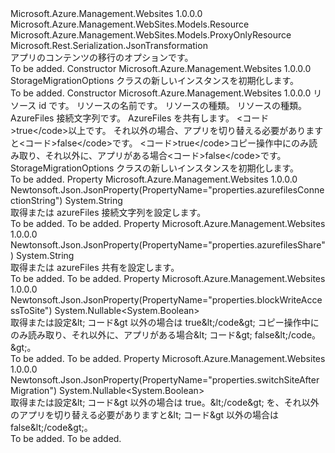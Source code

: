 <Type Name="StorageMigrationOptions" FullName="Microsoft.Azure.Management.WebSites.Models.StorageMigrationOptions">
  <TypeSignature Language="C#" Value="public class StorageMigrationOptions : Microsoft.Azure.Management.WebSites.Models.ProxyOnlyResource" />
  <TypeSignature Language="ILAsm" Value=".class public auto ansi beforefieldinit StorageMigrationOptions extends Microsoft.Azure.Management.WebSites.Models.ProxyOnlyResource" />
  <TypeSignature Language="DocId" Value="T:Microsoft.Azure.Management.WebSites.Models.StorageMigrationOptions" />
  <TypeSignature Language="VB.NET" Value="Public Class StorageMigrationOptions&#xA;Inherits ProxyOnlyResource" />
  <TypeSignature Language="F#" Value="type StorageMigrationOptions = class&#xA;    inherit ProxyOnlyResource" />
  <AssemblyInfo>
    <AssemblyName>Microsoft.Azure.Management.Websites</AssemblyName>
    <AssemblyVersion>1.0.0.0</AssemblyVersion>
  </AssemblyInfo>
  <Base>
    <BaseTypeName>Microsoft.Azure.Management.WebSites.Models.Resource</BaseTypeName>
    <BaseTypeName FrameworkAlternate="azure-dotnet">Microsoft.Azure.Management.WebSites.Models.ProxyOnlyResource</BaseTypeName>
  </Base>
  <Interfaces />
  <Attributes>
    <Attribute>
      <AttributeName>Microsoft.Rest.Serialization.JsonTransformation</AttributeName>
    </Attribute>
  </Attributes>
  <Docs>
    <summary>
            アプリのコンテンツの移行のオプションです。
            </summary>
    <remarks>To be added.</remarks>
  </Docs>
  <Members>
    <Member MemberName=".ctor">
      <MemberSignature Language="C#" Value="public StorageMigrationOptions ();" />
      <MemberSignature Language="ILAsm" Value=".method public hidebysig specialname rtspecialname instance void .ctor() cil managed" />
      <MemberSignature Language="DocId" Value="M:Microsoft.Azure.Management.WebSites.Models.StorageMigrationOptions.#ctor" />
      <MemberSignature Language="VB.NET" Value="Public Sub New ()" />
      <MemberType>Constructor</MemberType>
      <AssemblyInfo>
        <AssemblyName>Microsoft.Azure.Management.Websites</AssemblyName>
        <AssemblyVersion>1.0.0.0</AssemblyVersion>
      </AssemblyInfo>
      <Parameters />
      <Docs>
        <summary>
            StorageMigrationOptions クラスの新しいインスタンスを初期化します。
            </summary>
        <remarks>To be added.</remarks>
      </Docs>
    </Member>
    <Member MemberName=".ctor">
      <MemberSignature Language="C#" Value="public StorageMigrationOptions (string id = null, string name = null, string kind = null, string type = null, string azurefilesConnectionString = null, string azurefilesShare = null, Nullable&lt;bool&gt; switchSiteAfterMigration = null, Nullable&lt;bool&gt; blockWriteAccessToSite = null);" />
      <MemberSignature Language="ILAsm" Value=".method public hidebysig specialname rtspecialname instance void .ctor(string id, string name, string kind, string type, string azurefilesConnectionString, string azurefilesShare, valuetype System.Nullable`1&lt;bool&gt; switchSiteAfterMigration, valuetype System.Nullable`1&lt;bool&gt; blockWriteAccessToSite) cil managed" />
      <MemberSignature Language="DocId" Value="M:Microsoft.Azure.Management.WebSites.Models.StorageMigrationOptions.#ctor(System.String,System.String,System.String,System.String,System.String,System.String,System.Nullable{System.Boolean},System.Nullable{System.Boolean})" />
      <MemberSignature Language="VB.NET" Value="Public Sub New (Optional id As String = null, Optional name As String = null, Optional kind As String = null, Optional type As String = null, Optional azurefilesConnectionString As String = null, Optional azurefilesShare As String = null, Optional switchSiteAfterMigration As Nullable(Of Boolean) = null, Optional blockWriteAccessToSite As Nullable(Of Boolean) = null)" />
      <MemberSignature Language="F#" Value="new Microsoft.Azure.Management.WebSites.Models.StorageMigrationOptions : string * string * string * string * string * string * Nullable&lt;bool&gt; * Nullable&lt;bool&gt; -&gt; Microsoft.Azure.Management.WebSites.Models.StorageMigrationOptions" Usage="new Microsoft.Azure.Management.WebSites.Models.StorageMigrationOptions (id, name, kind, type, azurefilesConnectionString, azurefilesShare, switchSiteAfterMigration, blockWriteAccessToSite)" />
      <MemberType>Constructor</MemberType>
      <AssemblyInfo>
        <AssemblyName>Microsoft.Azure.Management.Websites</AssemblyName>
        <AssemblyVersion>1.0.0.0</AssemblyVersion>
      </AssemblyInfo>
      <Parameters>
        <Parameter Name="id" Type="System.String" />
        <Parameter Name="name" Type="System.String" />
        <Parameter Name="kind" Type="System.String" />
        <Parameter Name="type" Type="System.String" />
        <Parameter Name="azurefilesConnectionString" Type="System.String" />
        <Parameter Name="azurefilesShare" Type="System.String" />
        <Parameter Name="switchSiteAfterMigration" Type="System.Nullable&lt;System.Boolean&gt;" />
        <Parameter Name="blockWriteAccessToSite" Type="System.Nullable&lt;System.Boolean&gt;" />
      </Parameters>
      <Docs>
        <param name="id">リソース id です。</param>
        <param name="name">リソースの名前です。</param>
        <param name="kind">リソースの種類。</param>
        <param name="type">リソースの種類。</param>
        <param name="azurefilesConnectionString">AzureFiles 接続文字列です。</param>
        <param name="azurefilesShare">AzureFiles を共有します。</param>
        <param name="switchSiteAfterMigration">&lt;コード&gt;true&lt;/code&gt;以上です。 それ以外の場合、アプリを切り替える必要がありますと&lt;コード&gt;false&lt;/code&gt;です。</param>
        <param name="blockWriteAccessToSite">&lt;コード&gt;true&lt;/code&gt;コピー操作中にのみ読み取り、それ以外に、アプリがある場合&lt;コード&gt;false&lt;/code&gt;です。</param>
        <summary>
            StorageMigrationOptions クラスの新しいインスタンスを初期化します。
            </summary>
        <remarks>To be added.</remarks>
      </Docs>
    </Member>
    <Member MemberName="AzurefilesConnectionString">
      <MemberSignature Language="C#" Value="public string AzurefilesConnectionString { get; set; }" />
      <MemberSignature Language="ILAsm" Value=".property instance string AzurefilesConnectionString" />
      <MemberSignature Language="DocId" Value="P:Microsoft.Azure.Management.WebSites.Models.StorageMigrationOptions.AzurefilesConnectionString" />
      <MemberSignature Language="VB.NET" Value="Public Property AzurefilesConnectionString As String" />
      <MemberSignature Language="F#" Value="member this.AzurefilesConnectionString : string with get, set" Usage="Microsoft.Azure.Management.WebSites.Models.StorageMigrationOptions.AzurefilesConnectionString" />
      <MemberType>Property</MemberType>
      <AssemblyInfo>
        <AssemblyName>Microsoft.Azure.Management.Websites</AssemblyName>
        <AssemblyVersion>1.0.0.0</AssemblyVersion>
      </AssemblyInfo>
      <Attributes>
        <Attribute>
          <AttributeName>Newtonsoft.Json.JsonProperty(PropertyName="properties.azurefilesConnectionString")</AttributeName>
        </Attribute>
      </Attributes>
      <ReturnValue>
        <ReturnType>System.String</ReturnType>
      </ReturnValue>
      <Docs>
        <summary>
            取得または azureFiles 接続文字列を設定します。
            </summary>
        <value>To be added.</value>
        <remarks>To be added.</remarks>
      </Docs>
    </Member>
    <Member MemberName="AzurefilesShare">
      <MemberSignature Language="C#" Value="public string AzurefilesShare { get; set; }" />
      <MemberSignature Language="ILAsm" Value=".property instance string AzurefilesShare" />
      <MemberSignature Language="DocId" Value="P:Microsoft.Azure.Management.WebSites.Models.StorageMigrationOptions.AzurefilesShare" />
      <MemberSignature Language="VB.NET" Value="Public Property AzurefilesShare As String" />
      <MemberSignature Language="F#" Value="member this.AzurefilesShare : string with get, set" Usage="Microsoft.Azure.Management.WebSites.Models.StorageMigrationOptions.AzurefilesShare" />
      <MemberType>Property</MemberType>
      <AssemblyInfo>
        <AssemblyName>Microsoft.Azure.Management.Websites</AssemblyName>
        <AssemblyVersion>1.0.0.0</AssemblyVersion>
      </AssemblyInfo>
      <Attributes>
        <Attribute>
          <AttributeName>Newtonsoft.Json.JsonProperty(PropertyName="properties.azurefilesShare")</AttributeName>
        </Attribute>
      </Attributes>
      <ReturnValue>
        <ReturnType>System.String</ReturnType>
      </ReturnValue>
      <Docs>
        <summary>
            取得または azureFiles 共有を設定します。
            </summary>
        <value>To be added.</value>
        <remarks>To be added.</remarks>
      </Docs>
    </Member>
    <Member MemberName="BlockWriteAccessToSite">
      <MemberSignature Language="C#" Value="public Nullable&lt;bool&gt; BlockWriteAccessToSite { get; set; }" />
      <MemberSignature Language="ILAsm" Value=".property instance valuetype System.Nullable`1&lt;bool&gt; BlockWriteAccessToSite" />
      <MemberSignature Language="DocId" Value="P:Microsoft.Azure.Management.WebSites.Models.StorageMigrationOptions.BlockWriteAccessToSite" />
      <MemberSignature Language="VB.NET" Value="Public Property BlockWriteAccessToSite As Nullable(Of Boolean)" />
      <MemberSignature Language="F#" Value="member this.BlockWriteAccessToSite : Nullable&lt;bool&gt; with get, set" Usage="Microsoft.Azure.Management.WebSites.Models.StorageMigrationOptions.BlockWriteAccessToSite" />
      <MemberType>Property</MemberType>
      <AssemblyInfo>
        <AssemblyName>Microsoft.Azure.Management.Websites</AssemblyName>
        <AssemblyVersion>1.0.0.0</AssemblyVersion>
      </AssemblyInfo>
      <Attributes>
        <Attribute>
          <AttributeName>Newtonsoft.Json.JsonProperty(PropertyName="properties.blockWriteAccessToSite")</AttributeName>
        </Attribute>
      </Attributes>
      <ReturnValue>
        <ReturnType>System.Nullable&lt;System.Boolean&gt;</ReturnType>
      </ReturnValue>
      <Docs>
        <summary>
            取得または設定&amp;lt; コード&amp;gt 以外の場合は true&amp;lt;/code&amp;gt; コピー操作中にのみ読み取り、それ以外に、アプリがある場合&amp;lt; コード&amp;gt; false&amp;lt;/code。&amp;gt;。
            </summary>
        <value>To be added.</value>
        <remarks>To be added.</remarks>
      </Docs>
    </Member>
    <Member MemberName="SwitchSiteAfterMigration">
      <MemberSignature Language="C#" Value="public Nullable&lt;bool&gt; SwitchSiteAfterMigration { get; set; }" />
      <MemberSignature Language="ILAsm" Value=".property instance valuetype System.Nullable`1&lt;bool&gt; SwitchSiteAfterMigration" />
      <MemberSignature Language="DocId" Value="P:Microsoft.Azure.Management.WebSites.Models.StorageMigrationOptions.SwitchSiteAfterMigration" />
      <MemberSignature Language="VB.NET" Value="Public Property SwitchSiteAfterMigration As Nullable(Of Boolean)" />
      <MemberSignature Language="F#" Value="member this.SwitchSiteAfterMigration : Nullable&lt;bool&gt; with get, set" Usage="Microsoft.Azure.Management.WebSites.Models.StorageMigrationOptions.SwitchSiteAfterMigration" />
      <MemberType>Property</MemberType>
      <AssemblyInfo>
        <AssemblyName>Microsoft.Azure.Management.Websites</AssemblyName>
        <AssemblyVersion>1.0.0.0</AssemblyVersion>
      </AssemblyInfo>
      <Attributes>
        <Attribute>
          <AttributeName>Newtonsoft.Json.JsonProperty(PropertyName="properties.switchSiteAfterMigration")</AttributeName>
        </Attribute>
      </Attributes>
      <ReturnValue>
        <ReturnType>System.Nullable&lt;System.Boolean&gt;</ReturnType>
      </ReturnValue>
      <Docs>
        <summary>
            取得または設定&amp;lt; コード&amp;gt 以外の場合は true。&amp;lt;/code&amp;gt; を、それ以外のアプリを切り替える必要がありますと&amp;lt; コード&amp;gt 以外の場合は false&amp;lt;/code&amp;gt;。
            </summary>
        <value>To be added.</value>
        <remarks>To be added.</remarks>
      </Docs>
    </Member>
  </Members>
</Type>